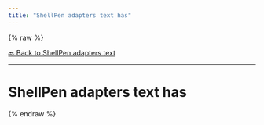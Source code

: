 ```yaml
---
title: "ShellPen adapters text has"
---
```


{% raw %}





[🔙 Back to ShellPen adapters text](/api/ShellPen/adapters/text)

---







<!-- Todo, if there are no subcommands under the child commands, use a smaller heading size -->


# ShellPen adapters text has












  
{% endraw %}
